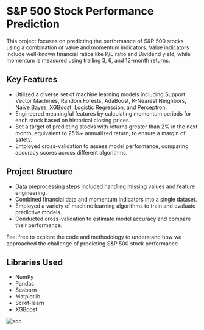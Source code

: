 # S&P 500 Stock Performance Prediction

This project focuses on predicting the performance of S&P 500 stocks using a combination of value and momentum indicators. Value indicators include well-known financial ratios like P/E ratio and Dividend yield, while momentum is measured using trailing 3, 6, and 12-month returns.

## Key Features
- Utilized a diverse set of machine learning models including Support Vector Machines, Random Forests, AdaBoost, K-Nearest Neighbors, Naive Bayes, XGBoost, Logistic Regression, and Perceptron.
- Engineered meaningful features by calculating momentum periods for each stock based on historical closing prices.
- Set a target of predicting stocks with returns greater than 2% in the next month, equivalent to 25%+ annualized return, to ensure a margin of safety.
- Employed cross-validation to assess model performance, comparing accuracy scores across different algorithms.

## Project Structure
- Data preprocessing steps included handling missing values and feature engineering.
- Combined financial data and momentum indicators into a single dataset.
- Employed a variety of machine learning algorithms to train and evaluate predictive models.
- Conducted cross-validation to estimate model accuracy and compare their performance.

Feel free to explore the code and methodology to understand how we approached the challenge of predicting S&P 500 stock performance.

## Libraries Used
- NumPy
- Pandas
- Seaborn
- Matplotlib
- Scikit-learn
- XGBoost
  
![acc](https://github.com/Ronit11246/S-P500_Prediction/assets/108767208/9b767859-eafc-4472-8542-049d1adabe5b)
